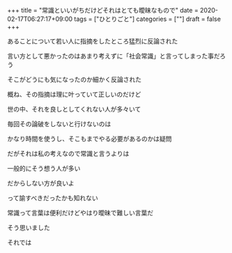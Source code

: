+++
title = "常識といいがちだけどそれはとても曖昧なもので"
date = 2020-02-17T06:27:17+09:00
tags = ["ひとりごと"]
categories = [""]
draft = false
+++

あることについて若い人に指摘をしたところ猛烈に反論された

言い方として悪かったのはあまり考えずに「社会常識」と言ってしまった事だろう

そこがどうにも気になったのか細かく反論された

概ね、その指摘は理に叶っていて正しいのだけど

世の中、それを良しとしてくれない人が多々いて

毎回その論破をしないと行けないのは

かなり時間を使うし、そこもまでやる必要があるのかは疑問

だがそれは私の考えなので常識と言うよりは

一般的にそう想う人が多い

だからしない方が良いよ

って諭すべきだったかも知れない

常識って言葉は便利だけどやはり曖昧で難しい言葉だ

そう思いました

それでは
